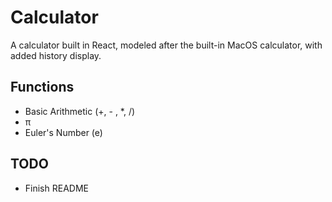 # Calculator

A calculator built in React, modeled after the built-in MacOS calculator, with added history display.

## Functions

- Basic Arithmetic (+, - , \*, /)
- π
- Euler's Number (e)

## TODO

- Finish README
